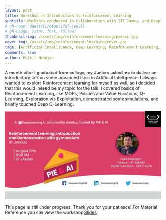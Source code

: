 ```yaml
---
layout: post
title: Workshop on Introduction to Reinforcement Learning
subtitle: Workshop conducted in Collaboration with IIT Jammu, and Deeplearning.ai
# gh-repo: daattali/beautiful-jekyll
# gh-badge: [star, fork, follow]
thumbnail-img: /assets/img/reinforcement-learning/pie-ai.jpg
cover-img: /assets/img/reinforcement-learning/cover.png
tags: [Artificial Intelligence, Deep Learning, Reinforcement Learning, Machine Learning]
comments: true
author: Pulkit Mahajan
--- 
```


A month after I graduated from college, my Juniors asked me to deliver an introductory talk on some advanced topic in Artificial Intelligence. I always wanted to explore Reinforcement learning for myself as well, so I decided that this would indeed be my topic for the talk. I covered basics of Reinforcement Learning, like MDPs, Policies and Value Functions, Q-Learning, Exploration v/s Exploitation, demonstrated some simulations, and briefly touched Deep Q-Learning.  

![poster](/assets/img/reinforcement-learning/poster.jpeg)  


This page is still under progress, Thank you for your patience! 
For Material Reference you can view the workshop [Slides](https://docs.google.com/presentation/d/1c80JAQ-reGQ74wGeiaplns6QNe7-t6_aIDHszLLL0d0/edit?usp=sharing)